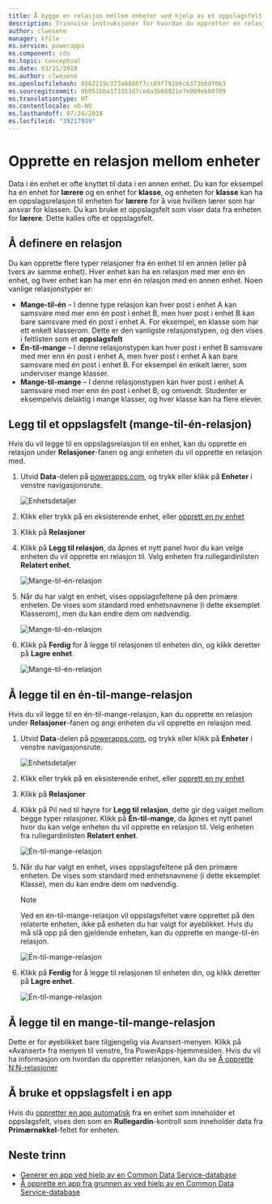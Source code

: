 ```yaml
---
title: Å bygge en relasjon mellom enheter ved hjelp av et oppslagsfelt | Microsoft Docs
description: Trinnvise instruksjoner for hvordan du oppretter en relasjon mellom enheter i PowerApps ved hjelp av et oppslagsfelt.
author: clwesene
manager: kfile
ms.service: powerapps
ms.component: cds
ms.topic: conceptual
ms.date: 03/21/2018
ms.author: clwesene
ms.openlocfilehash: 8562219c373a8880f7cc89f791b6c6373b6df0b3
ms.sourcegitcommit: 0b051bba173353d7ceda3b60921e7e009eb00709
ms.translationtype: HT
ms.contentlocale: nb-NO
ms.lasthandoff: 07/24/2018
ms.locfileid: "39217939"
---
```

# <a name="create-a-relationship-between-entities"></a>Opprette en relasjon mellom enheter
Data i én enhet er ofte knyttet til data i en annen enhet. Du kan for eksempel ha en enhet for **lærere** og en enhet for **klasse**, og enheten for **klasse** kan ha en oppslagsrelasjon til enheten for **lærere** for å vise hvilken lærer som har ansvar for klassen. Du kan bruke et oppslagsfelt som viser data fra enheten for **lærere**. Dette kalles ofte et oppslagsfelt.

## <a name="define-a-relationship"></a>Å definere en relasjon
Du kan opprette flere typer relasjoner fra én enhet til en annen (eller på tvers av samme enhet). Hver enhet kan ha en relasjon med mer enn én enhet, og hver enhet kan ha mer enn én relasjon med en annen enhet. Noen vanlige relasjonstyper er:

* **Mange-til-én** – I denne type relasjon kan hver post i enhet A kan samsvare med mer enn én post i enhet B, men hver post i enhet B kan bare samsvare med én post i enhet A. For eksempel, en klasse som har ett enkelt klasserom. Dette er den vanligste relasjonstypen, og den vises i feltlisten som et **oppslagsfelt**
* **Én-til-mange** – I denne relasjonstypen kan hver post i enhet B samsvare med mer enn én post i enhet A, men hver post i enhet A kan bare samsvare med én post i enhet B. For eksempel én enkelt lærer, som underviser mange klasser.
* **Mange-til-mange** – I denne relasjonstypen kan hver post i enhet A samsvare med mer enn én post i enhet B, og omvendt. Studenter er eksempelvis delaktig i mange klasser, og hver klasse kan ha flere elever.

## <a name="add-a-lookup-field-many-to-one-relationship"></a>Legg til et oppslagsfelt (mange-til-én-relasjon)

Hvis du vil legge til en oppslagsrelasjon til en enhet, kan du opprette en relasjon under **Relasjoner**-fanen og angi enheten du vil opprette en relasjon med.

1. Utvid **Data**-delen på [powerapps.com](https://web.powerapps.com?utm_source=padocs&utm_medium=linkinadoc&utm_campaign=referralsfromdoc), og trykk eller klikk på **Enheter** i venstre navigasjonsrute.

    ![Enhetsdetaljer](./media/data-platform-cds-create-entity/entitylist.png "Enhetsliste")

2. Klikk eller trykk på en eksisterende enhet, eller [opprett en ny enhet](data-platform-create-entity.md)

3. Klikk på **Relasjoner**

4. Klikk på **Legg til relasjon**, da åpnes et nytt panel hvor du kan velge enheten du vil opprette en relasjon til. Velg enheten fra rullegardinlisten **Relatert enhet**.

    ![Mange-til-én-relasjon](./media/data-platform-cds-newrelationship/manytoone-1.png "Mange-til-én-relasjon")

5. Når du har valgt en enhet, vises oppslagsfeltene på den primære enheten. De vises som standard med enhetsnavnene (i dette eksemplet Klasserom), men du kan endre dem om nødvendig.

    ![Mange-til-én-relasjon](./media/data-platform-cds-newrelationship/manytoone-2.png "Mange-til-én-relasjon")

6. Klikk på **Ferdig** for å legge til relasjonen til enheten din, og klikk deretter på **Lagre enhet**.

    ![Mange-til-én-relasjon](./media/data-platform-cds-newrelationship/manytoone-3.png "Mange-til-én-relasjon")

## <a name="add-a-one-to-many-relationship"></a>Å legge til en én-til-mange-relasjon

Hvis du vil legge til en én-til-mange-relasjon, kan du opprette en relasjon under **Relasjoner**-fanen og angi enheten du vil opprette en relasjon med.

1. Utvid **Data**-delen på [powerapps.com](https://web.powerapps.com?utm_source=padocs&utm_medium=linkinadoc&utm_campaign=referralsfromdoc), og trykk eller klikk på **Enheter** i venstre navigasjonsrute.

    ![Enhetsdetaljer](./media/data-platform-cds-create-entity/entitylist.png "Enhetsliste")

2. Klikk eller trykk på en eksisterende enhet, eller [opprett en ny enhet](data-platform-create-entity.md)

3. Klikk på **Relasjoner**

4. Klikk på Pil ned til høyre for **Legg til relasjon**, dette gir deg valget mellom  begge typer relasjoner. Klikk på **Én-til-mange**, da åpnes et nytt panel hvor du kan velge enheten du vil opprette en relasjon til. Velg enheten fra rullegardinlisten **Relatert enhet**.

    ![Én-til-mange-relasjon](./media/data-platform-cds-newrelationship/onetomany-1.png "Én-til-mange-relasjon")

5. Når du har valgt en enhet, vises oppslagsfeltene på den primære enheten. De vises som standard med enhetsnavnene (i dette eksemplet Klasse), men du kan endre dem om nødvendig.

    > [!NOTE]
    > Ved en én-til-mange-relasjon vil oppslagsfeltet være opprettet på den relaterte enheten, ikke på enheten du har valgt for øyeblikket. Hvis du må slå opp på den gjeldende enheten, kan du opprette en mange-til-én relasjon.

    ![Én-til-mange-relasjon](./media/data-platform-cds-newrelationship/onetomany-2.png "Én-til-mange-relasjon")

6. Klikk på **Ferdig** for å legge til relasjonen til enheten din, og klikk deretter på **Lagre enhet**.

    ![Én-til-mange-relasjon](./media/data-platform-cds-newrelationship/onetomany-3.png "Én-til-mange-relasjon")

## <a name="add-a-many-to-many-relationship"></a>Å legge til en mange-til-mange-relasjon

Dette er for øyeblikket bare tilgjengelig via Avansert-menyen. Klikk på «Avansert» fra menyen til venstre, fra PowerApps-hjemmesiden. Hvis du vil ha informasjon om hvordan du oppretter relasjonen, kan du se [Å opprette N:N-relasjoner](/dynamics365/customer-engagement/customize/create-and-edit-nn-many-to-many-relationships)

## <a name="use-a-lookup-field-in-an-app"></a>Å bruke et oppslagsfelt i en app
Hvis du [oppretter en app automatisk](../canvas-apps/data-platform-create-app.md) fra en enhet som inneholder et oppslagsfelt, vises den som en **Rullegardin**-kontroll som inneholder data fra **Primærnøkkel**-feltet for enheten.

## <a name="next-steps"></a>Neste trinn
* [Generer en app ved hjelp av en Common Data Service-database](../canvas-apps/data-platform-create-app.md)
* [Å opprette en app fra grunnen av ved hjelp av en Common Data Service-database](../canvas-apps/data-platform-create-app-scratch.md)

